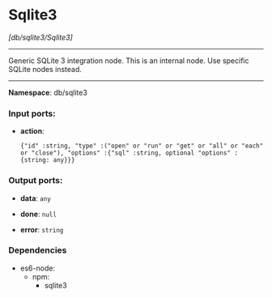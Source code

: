 # Sqlite3

_[db/sqlite3/Sqlite3]_

---

Generic SQLite 3 integration node.
This is an internal node. Use specific SQLite nodes instead.

---

__Namespace__: db/sqlite3

### Input ports:

* __action__: 
    ```
    {"id" :string, "type" :("open" or "run" or "get" or "all" or "each" or "close"), "options" :{"sql" :string, optional "options" :{string: any}}}
    ```

### Output ports:

* __data__: ` any `


* __done__: ` null `


* __error__: ` string `

### Dependencies

* es6-node:
    * npm:
        * sqlite3

